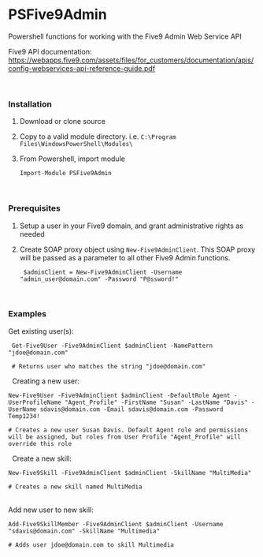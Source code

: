 # PSFive9Admin
Powershell functions for working with the Five9 Admin Web Service API

Five9 API documentation: 
https://webapps.five9.com/assets/files/for_customers/documentation/apis/config-webservices-api-reference-guide.pdf

&nbsp;
&nbsp;
### Installation

1. Download or clone source
1. Copy to a valid module directory. i.e. `C:\Program Files\WindowsPowerShell\Modules\`
1. From Powershell, import module

       Import-Module PSFive9Admin
    
&nbsp;
&nbsp;
### Prerequisites

1. Setup a user in your Five9 domain, and grant administrative rights as needed
1. Create SOAP proxy object using `New-Five9AdminClient`. This SOAP proxy will be passed as a parameter to all other Five9 Admin functions.

		$adminClient = New-Five9AdminClient -Username "admin_user@domain.com" -Password "P@ssword!"

&nbsp;
&nbsp;
### Examples


Get existing user(s):

     Get-Five9User -Five9AdminClient $adminClient -NamePattern "jdoe@domain.com"
     
     # Returns user who matches the string "jdoe@domain.com"

&nbsp;
Creating a new user:

    New-Five9User -Five9AdminClient $adminClient -DefaultRole Agent -UserProfileName "Agent_Profile" -FirstName "Susan" -LastName "Davis" -UserName sdavis@domain.com -Email sdavis@domain.com -Password Temp1234!

    # Creates a new user Susan Davis. Default Agent role and permissions will be assigned, but roles from User Profile "Agent_Profile" will override this role

&nbsp;
Create a new skill:

    New-Five9Skill -Five9AdminClient $adminClient -SkillName "MultiMedia"
    
    # Creates a new skill named MultiMedia
    
&nbsp;  
Add new user to new skill:

    Add-Five9SkillMember -Five9AdminClient $adminClient -Username "sdavis@domain.com" -SkillName "Multimedia"
    
    # Adds user jdoe@domain.com to skill Multimedia
